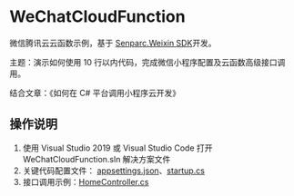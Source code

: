 # WeChatCloudFunction
微信腾讯云云函数示例，基于 [Senparc.Weixin SDK](https://github.com/JeffreySu/WeiXinMPSDK)开发。

主题：演示如何使用 10 行以内代码，完成微信小程序配置及云函数高级接口调用。

结合文章：《如何在 C# 平台调用小程序云开发》

## 操作说明

1. 使用 Visual Studio 2019 或 Visual Studio Code 打开 WeChatCloudFunction.sln 解决方案文件
2. 关键代码配置文件： [appsettings.json](https://github.com/Senparc/WeChatCloudFunction/blob/master/WeChatCloudFunction.Web/appsettings.json)、[startup.cs](https://github.com/Senparc/WeChatCloudFunction/blob/master/WeChatCloudFunction.Web/Startup.cs)
3. 接口调用示例：[HomeController.cs](https://github.com/Senparc/WeChatCloudFunction/blob/4c170aefb20b2c208120405c02dc63da89ce2389/WeChatCloudFunction.Web/Controllers/HomeController.cs#L31)
